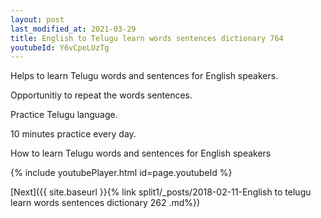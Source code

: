 ```yaml
---
layout: post
last_modified_at: 2021-03-29
title: English to Telugu learn words sentences dictionary 764 
youtubeId: Y6vCpeLUzTg
---
```

 
 
Helps to learn Telugu words and sentences for English speakers.

Opportunitiy to repeat the words sentences. 

Practice Telugu language. 
 
10 minutes practice every day. 
 
How to learn Telugu words and sentences for English speakers 
 
{% include youtubePlayer.html id=page.youtubeId %}
 
 
[Next]({{ site.baseurl }}{% link  split1/_posts/2018-02-11-English to telugu learn words sentences dictionary 262 .md%})
 
